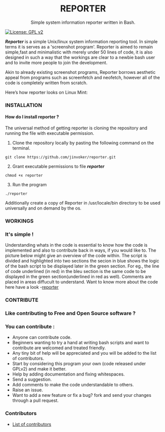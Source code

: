 <h1 align="center">REPORTER</h1>
<p align="center">Simple system information reporter written in Bash.</p>
     

[![License: GPL v2](https://img.shields.io/badge/License-GPL%20v2-blue.svg)](https://github.com/jinvoker/reporter/blob/master/LICENSE)


<b><i>Reporter</i></b> is a simple Unix/linux system information reporting tool. In simple terms it is serves as a 'screenshot program'. Reporter is aimed to remain simple,fast and minimalistic with merely under 50 lines of code, it is also designed in such a way that the workings are clear to a newbie bash user and to invite more people to join the development.   

Akin to already existing screenshot programs, Reporter borrows aesthetic appeal  from programs such as screenfetch and neofetch, however all of the code is completely written from scratch.


Here’s how reporter looks on Linux Mint:


### INSTALLATION
#### How do I install reporter ?

The universal method of getting reporter is cloning the repository and running the file with executable permission. 

1. Clone the repository locally by pasting the following command on the terminal.
```
git clone https://github.com/jinvoker/reporter.git
```
2. Grant executable permissions to file <b><i>reporter</i></b>
```
chmod +x reporter
```
3. Run the program
```
./reporter
```

Additionally create a copy of Reporter in /usr/locale/bin directory to be used universally and on demand by the os.



### WORKINGS
### It's simple !


Understanding whats in the code is essential to know how the code is implemented and also to contribute back in ways, if you would like to.
The picture below might give an overview of the code within. The script is divided and highlighted into two sections the secion in blue shows the logic of the bash script to be displayed later in the green section. For eg., the  line of code underlined (in red) in the bleu section is the same code to be displayed in the green section(underlined in red as well). Comments are placed in areas diffucult to understand. Want to know more about the code here have a look -<a href="https://github.com/jinvoker/reporter/blob/master/reporter">reporter</a>


### CONTRIBUTE
### Like contributing to Free and Open Source software ?

### You can contribute :

* Anyone can contribute code.
* Beginners wanting to try a hand at writing bash scripts and want to contribute are welcomed and treated friendly.
* Any tiny bit of help will be appreciated and you will be added to the list of contributors.
* Start by considering this program your own (code released under GPLv2) and make it better.
* Help by adding documentation and fixing whitespaces.
* Send a suggestion.
* Add comments to make the code understandable to others. 
* Raise an issue.
* Want to add a new feature or fix a bug? fork and send your changes through a pull request.





### Contributors

* [List of contributors][contribute]

[contribute]: https://github.com/jinvoker/reporter/graphs/contributors

